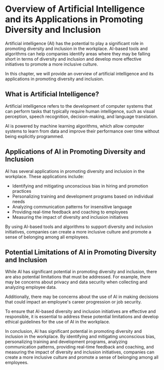 Overview of Artificial Intelligence and its Applications in Promoting Diversity and Inclusion
===========================================================================================================

Artificial intelligence (AI) has the potential to play a significant role in promoting diversity and inclusion in the workplace. AI-based tools and algorithms can help companies identify areas where they may be falling short in terms of diversity and inclusion and develop more effective initiatives to promote a more inclusive culture.

In this chapter, we will provide an overview of artificial intelligence and its applications in promoting diversity and inclusion.

What is Artificial Intelligence?
--------------------------------

Artificial intelligence refers to the development of computer systems that can perform tasks that typically require human intelligence, such as visual perception, speech recognition, decision-making, and language translation.

AI is powered by machine learning algorithms, which allow computer systems to learn from data and improve their performance over time without being explicitly programmed.

Applications of AI in Promoting Diversity and Inclusion
-------------------------------------------------------

AI has several applications in promoting diversity and inclusion in the workplace. These applications include:

* Identifying and mitigating unconscious bias in hiring and promotion practices
* Personalizing training and development programs based on individual needs
* Analyzing communication patterns for insensitive language
* Providing real-time feedback and coaching to employees
* Measuring the impact of diversity and inclusion initiatives

By using AI-based tools and algorithms to support diversity and inclusion initiatives, companies can create a more inclusive culture and promote a sense of belonging among all employees.

Potential Limitations of AI in Promoting Diversity and Inclusion
----------------------------------------------------------------

While AI has significant potential in promoting diversity and inclusion, there are also potential limitations that must be addressed. For example, there may be concerns about privacy and data security when collecting and analyzing employee data.

Additionally, there may be concerns about the use of AI in making decisions that could impact an employee's career progression or job security.

To ensure that AI-based diversity and inclusion initiatives are effective and responsible, it is essential to address these potential limitations and develop ethical guidelines for the use of AI in the workplace.

In conclusion, AI has significant potential in promoting diversity and inclusion in the workplace. By identifying and mitigating unconscious bias, personalizing training and development programs, analyzing communication patterns, providing real-time feedback and coaching, and measuring the impact of diversity and inclusion initiatives, companies can create a more inclusive culture and promote a sense of belonging among all employees.
